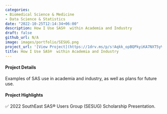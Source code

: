 ```yaml
---
categories:
- Biomedical Science & Medicine
- Data Science & Statistics
date: "2022-10-25T12:14:34+06:00"
description: How I Use SAS®  within Academia and Industry
draft: false
github_url: N/A
image: images/portfolio/SESUG.png
project_url: '[View Project](https://1drv.ms/p/s!Aqkk_opBQPkyiKA7NXT5yVeT3O79hg?e=PKMC89)'
title: How I Use SAS®  within Academia and Industry
---
```


#### Project Details

Examples of SAS use in academia and industry, as well as plans for future use.

#### Project Highlights

✅ 2022 SouthEast SAS® Users Group (SESUG) Scholarship Presentation. 